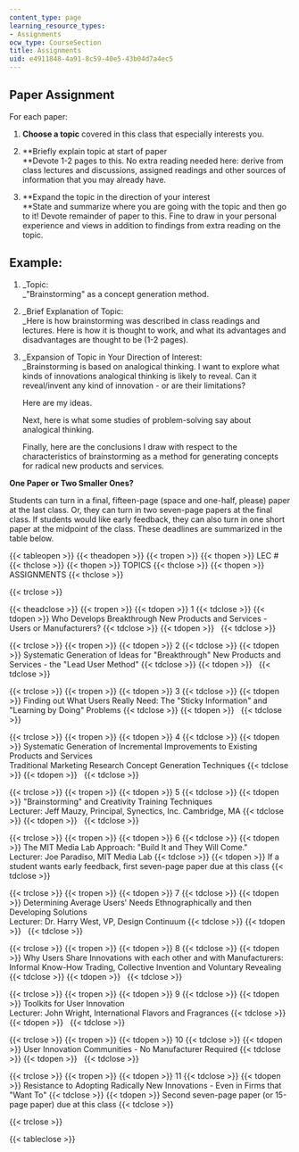```yaml
---
content_type: page
learning_resource_types:
- Assignments
ocw_type: CourseSection
title: Assignments
uid: e4911848-4a91-8c59-40e5-43b04d7a4ec5
---
```


Paper Assignment
----------------

For each paper:

1.  **Choose a topic** covered in this class that especially interests you.  
    
2.  **Briefly explain topic at start of paper  
    **Devote 1-2 pages to this. No extra reading needed here: derive from class lectures and discussions, assigned readings and other sources of information that you may already have.  
    
3.  **Expand the topic in the direction of your interest  
    **State and summarize where you are going with the topic and then go to it! Devote remainder of paper to this. Fine to draw in your personal experience and views in addition to findings from extra reading on the topic.

Example:
--------

1.  _Topic:  
    _"Brainstorming" as a concept generation method.  
    
2.  _Brief Explanation of Topic:  
    _Here is how brainstorming was described in class readings and lectures. Here is how it is thought to work, and what its advantages and disadvantages are thought to be (1-2 pages).  
    
3.  _Expansion of Topic in Your Direction of Interest:  
    _Brainstorming is based on analogical thinking. I want to explore what kinds of innovations analogical thinking is likely to reveal. Can it reveal/invent any kind of innovation - or are their limitations?  
      
    Here are my ideas.  
      
    Next, here is what some studies of problem-solving say about analogical thinking.  
      
    Finally, here are the conclusions I draw with respect to the characteristics of brainstorming as a method for generating concepts for radical new products and services.

**One Paper or Two Smaller Ones?**

Students can turn in a final, fifteen-page (space and one-half, please) paper at the last class. Or, they can turn in two seven-page papers at the final class. If students would like early feedback, they can also turn in one short paper at the midpoint of the class. These deadlines are summarized in the table below.

{{< tableopen >}}
{{< theadopen >}}
{{< tropen >}}
{{< thopen >}}
LEC #
{{< thclose >}}
{{< thopen >}}
TOPICS
{{< thclose >}}
{{< thopen >}}
ASSIGNMENTS
{{< thclose >}}

{{< trclose >}}

{{< theadclose >}}
{{< tropen >}}
{{< tdopen >}}
1
{{< tdclose >}}
{{< tdopen >}}
Who Develops Breakthrough New Products and Services - Users or Manufacturers?
{{< tdclose >}}
{{< tdopen >}}
 
{{< tdclose >}}

{{< trclose >}}
{{< tropen >}}
{{< tdopen >}}
2
{{< tdclose >}}
{{< tdopen >}}
Systematic Generation of Ideas for "Breakthrough" New Products and Services - the "Lead User Method"
{{< tdclose >}}
{{< tdopen >}}
 
{{< tdclose >}}

{{< trclose >}}
{{< tropen >}}
{{< tdopen >}}
3
{{< tdclose >}}
{{< tdopen >}}
Finding out What Users Really Need: The "Sticky Information" and "Learning by Doing" Problems
{{< tdclose >}}
{{< tdopen >}}
 
{{< tdclose >}}

{{< trclose >}}
{{< tropen >}}
{{< tdopen >}}
4
{{< tdclose >}}
{{< tdopen >}}
Systematic Generation of Incremental Improvements to Existing Products and Services  
Traditional Marketing Research Concept Generation Techniques
{{< tdclose >}}
{{< tdopen >}}
 
{{< tdclose >}}

{{< trclose >}}
{{< tropen >}}
{{< tdopen >}}
5
{{< tdclose >}}
{{< tdopen >}}
"Brainstorming" and Creativity Training Techniques  
Lecturer: Jeff Mauzy, Principal, Synectics, Inc. Cambridge, MA
{{< tdclose >}}
{{< tdopen >}}
 
{{< tdclose >}}

{{< trclose >}}
{{< tropen >}}
{{< tdopen >}}
6
{{< tdclose >}}
{{< tdopen >}}
The MIT Media Lab Approach: "Build It and They Will Come."  
Lecturer: Joe Paradiso, MIT Media Lab
{{< tdclose >}}
{{< tdopen >}}
If a student wants early feedback, first seven-page paper due at this class
{{< tdclose >}}

{{< trclose >}}
{{< tropen >}}
{{< tdopen >}}
7
{{< tdclose >}}
{{< tdopen >}}
Determining Average Users' Needs Ethnographically and then Developing Solutions  
Lecturer: Dr. Harry West, VP, Design Continuum
{{< tdclose >}}
{{< tdopen >}}
 
{{< tdclose >}}

{{< trclose >}}
{{< tropen >}}
{{< tdopen >}}
8
{{< tdclose >}}
{{< tdopen >}}
Why Users Share Innovations with each other and with Manufacturers: Informal Know-How Trading, Collective Invention and Voluntary Revealing
{{< tdclose >}}
{{< tdopen >}}
 
{{< tdclose >}}

{{< trclose >}}
{{< tropen >}}
{{< tdopen >}}
9
{{< tdclose >}}
{{< tdopen >}}
Toolkits for User Innovation  
Lecturer: John Wright, International Flavors and Fragrances
{{< tdclose >}}
{{< tdopen >}}
 
{{< tdclose >}}

{{< trclose >}}
{{< tropen >}}
{{< tdopen >}}
10
{{< tdclose >}}
{{< tdopen >}}
User Innovation Communities - No Manufacturer Required
{{< tdclose >}}
{{< tdopen >}}
 
{{< tdclose >}}

{{< trclose >}}
{{< tropen >}}
{{< tdopen >}}
11
{{< tdclose >}}
{{< tdopen >}}
Resistance to Adopting Radically New Innovations - Even in Firms that "Want To"
{{< tdclose >}}
{{< tdopen >}}
Second seven-page paper (or 15-page paper) due at this class
{{< tdclose >}}

{{< trclose >}}

{{< tableclose >}}